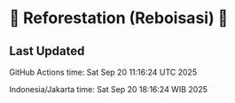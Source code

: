 
# 🌳 Reforestation (Reboisasi) 🌲

## Last Updated

GitHub Actions time: Sat Sep 20 11:16:24 UTC 2025

Indonesia/Jakarta time: Sat Sep 20 18:16:24 WIB 2025
